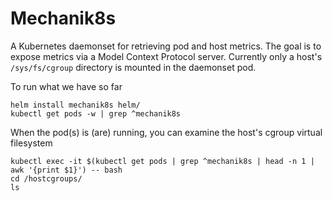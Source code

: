 # Mechanik8s

A Kubernetes daemonset for retrieving pod and host metrics. The goal is to expose metrics via a Model Context Protocol server.
Currently only a host's `/sys/fs/cgroup` directory is mounted in the daemonset pod.

To run what we have so far

```
helm install mechanik8s helm/
kubectl get pods -w | grep ^mechanik8s
```

When the pod(s) is (are) running, you can examine the host's cgroup virtual filesystem

```
kubectl exec -it $(kubectl get pods | grep ^mechanik8s | head -n 1 | awk '{print $1}') -- bash
cd /hostcgroups/
ls
```
